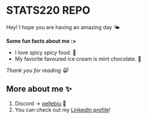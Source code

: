 # STATS220 REPO
Hey! I hope you are having an amazing day 🌤️

**Some fun facts about me :>**
* I love spicy spicy food. 🤤
* My favorite favoured ice cream is mint chocolate. 🍨

_Thank you for reading 😸_
## More about me ✨
1. Discord -> [pellebiu](https://discord.com/channels/@me) 🎐
2. You can check out my [LinkedIn profile](www.linkedin.com/in/belleyom)!
